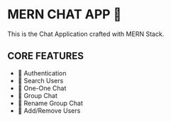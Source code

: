 # MERN CHAT APP 💬

This is the Chat Application crafted with MERN Stack.

## CORE FEATURES

- 🚀 Authentication
- 🚀 Search Users
- 🚀 One-One Chat
- 🚀 Group Chat
- 🚀 Rename Group Chat
- 🚀 Add/Remove Users
